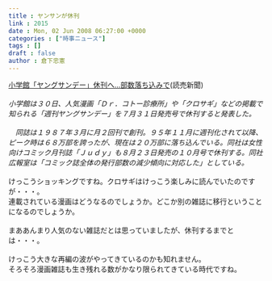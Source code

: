 ```yaml
---
title : ヤンサンが休刊
link : 2015
date : Mon, 02 Jun 2008 06:27:00 +0000
categories : ["時事ニュース"]
tags : []
draft : false
author : 倉下忠憲
---
```


<A HREF="http://www.yomiuri.co.jp/entertainment/news/20080530-OYT1T00311.htm" TARGET="_blank">小学館「ヤングサンデー」休刊へ…部数落ち込みで</A>(読売新聞)<BR><BR><I>小学館は３０日、人気漫画「Ｄｒ．コトー診療所」や「クロサギ」などの掲載で知られる「週刊ヤングサンデー」を７月３１日発売号で休刊すると発表した。<BR><BR>　同誌は１９８７年３月に月２回刊で創刊。９５年１１月に週刊化されて以降、ピーク時は６８万部を誇ったが、現在は２０万部に落ち込んでいる。同社は女性向けコミック月刊誌「Ｊｕｄｙ」も８月２３日発売の１０月号で休刊する。同社広報室は「コミック誌全体の発行部数の減少傾向に対応した」としている。</I><BR><BR>けっこうショッキングですね。クロサギはけっこう楽しみに読んでいたのですが・・・。<BR>連載されている漫画はどうなるのでしょうか。どこか別の雑誌に移行ということになるのでしょうか。<BR><BR>まああんまり人気のない雑誌だとは思っていましたが、休刊するまでとは・・・。<BR><BR>けっこう大きな再編の波がやってきているのかも知れません。<BR>そろそろ漫画雑誌も生き残れる数がかなり限られてきている時代ですね。<BR><BR><br><br>

